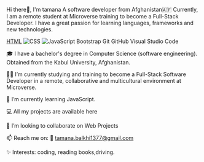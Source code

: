 
Hi there👋, I'm tamana
A software developer from Afghanistan🇦🇫
Currently, I am a remote student at Microverse training to become a Full-Stack Developer. I have a great passion for learning languages, frameworks and new technologies.



[HTML](https://img.shields.io/badge/-HTML-orange) ![CSS](https://img.shields.io/badge/-CSS-blue) ![JavaScript](https://img.shields.io/badge/-JavaScript-yellow) Bootstrap
Git  GitHub  Visual Studio Code



🎓 I have a bachelor's degree in Computer Science (software engineering). Obtained from the Kabul University, Afghanistan.

👩‍💻 I’m currently studying and training to become a Full-Stack Software Developer in a remote, collaborative and multicultural environment at Microverse.

🌱 I’m currently learning JavaScript.

💻 All my projects are available here

👯 I’m looking to collaborate on Web Projects

📫 Reach me on: 📧 tamana.balkhi1377@gmail.com

✨ Interests: coding, reading books,driving.



